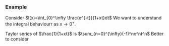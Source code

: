 ### Example
Consider $I(x)=\int_{0}^\infty \frac{e^{-t}}{1+xt}dt$
We want to understand the integral behaviourr as $x\to 0^+$.

Taylor series of $\frac{1}{1+xt}$ is $\sum_{n=0}^{\infty}(-1)^nx^nt^n$
Better to consider 